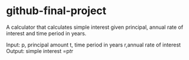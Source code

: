 # github-final-project
A calculator that calculates simple interest given principal, annual rate of interest and time period in years.

Input:
  p, principal amount
  t, time period in years
  r,annual rate of interest
Output:
  simple interest =p*t*r
